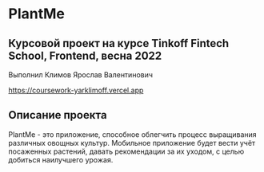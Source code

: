 # PlantMe

## Курсовой проект на курсе Tinkoff Fintech School, Frontend, весна 2022
Выполнил Климов Ярослав Валентинович

https://coursework-yarklimoff.vercel.app

## Описание проекта
PlantMe - это приложение, способное облегчить процесс выращивания различных овощных культур.
Мобильное приложение будет вести учёт посаженных растений, давать рекомендации за их уходом, с целью добиться наилучшего урожая.
